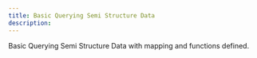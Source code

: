 ```yaml
---
title: Basic Querying Semi Structure Data
description: 
---
```


Basic Querying Semi Structure Data with mapping and functions defined.
